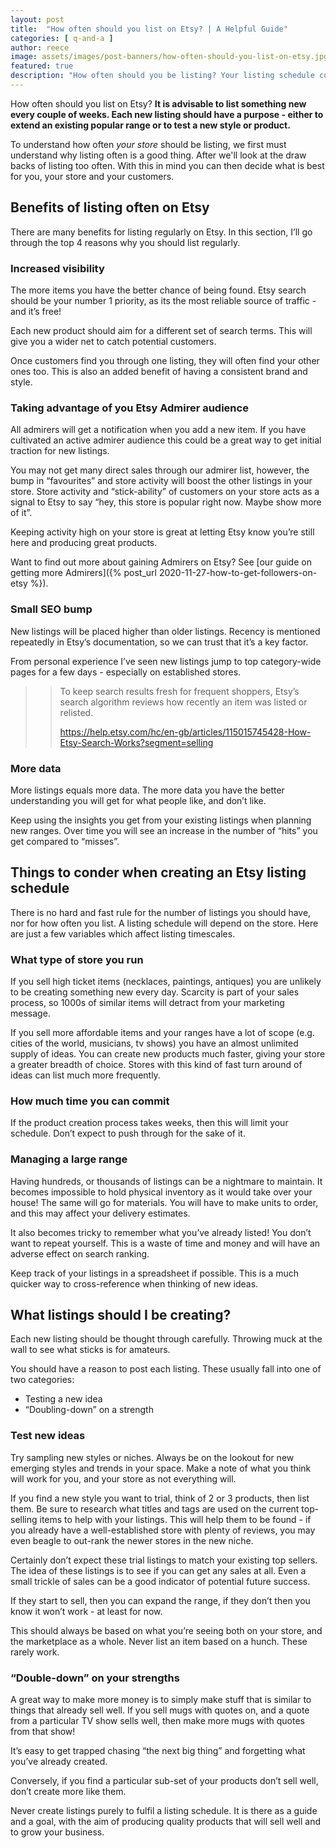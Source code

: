 ```yaml
---
layout: post
title:  "How often should you list on Etsy? | A Helpful Guide" 
categories: [ q-and-a ]
author: reece
image: assets/images/post-banners/how-often-should-you-list-on-etsy.jpg
featured: true
description: "How often should you be listing? Your listing schedule could be holding your store's success. Read our guide to help get your store on the right track."
---
```


How often should you list on Etsy? **It is advisable to list something new every couple of weeks. Each new listing should have a purpose - either to extend an existing popular range or to test a new style or product.**

To understand how often _your store_ should be listing, we first must understand why listing often is a good thing. After we'll look at the draw backs of listing too often. With this in mind you can then decide what is best for you, your store and your customers.

## Benefits of listing often on Etsy

There are many benefits for listing regularly on Etsy. In this section, I’ll go through the top 4 reasons why you should list regularly.

### Increased visibility

The more items you have the better chance of being found. Etsy search should be your number 1 priority, as its the most reliable source of traffic - and it’s free! 

Each new product should aim for a different set of search terms. This will give you a wider net to catch potential customers.

Once customers find you through one listing, they will often find your other ones too. This is also an added benefit of having a consistent brand and style.

### Taking advantage of you Etsy Admirer audience

All admirers will get a notification when you add a new item. If you have cultivated an active admirer audience this could be a great way to get initial traction for new listings.

You may not get many direct sales through our admirer list, however, the bump in “favourites” and store activity will boost the other listings in your store. Store activity and “stick-ability” of customers on your store acts as a signal to Etsy to say “hey, this store is popular right now. Maybe show more of it”.

Keeping activity high on your store is great at letting Etsy know you’re still here and producing great products.

Want to find out more about gaining Admirers on Etsy? See [our guide on getting more Admirers]({% post_url 2020-11-27-how-to-get-followers-on-etsy %}).

### Small SEO bump

New listings will be placed higher than older listings. Recency is mentioned repeatedly in Etsy’s documentation, so we can trust that it’s a key factor.

From personal experience I’ve seen new listings jump to top category-wide pages for a few days - especially on established stores.

>> To keep search results fresh for frequent shoppers, Etsy’s search algorithm reviews how recently an item was listed or relisted.
>>
>> https://help.etsy.com/hc/en-gb/articles/115015745428-How-Etsy-Search-Works?segment=selling

### More data

More listings equals more data. The more data you have the better understanding you will get for what people like, and don’t like. 

Keep using the insights you get from your existing listings when planning new ranges. Over time you will see an increase in the number of “hits” you get compared to “misses”.

## Things to conder when creating an Etsy listing schedule

There is no hard and fast rule for the number of listings you should have, nor for how often you list. A listing schedule will depend on the store. Here are just a few variables which affect listing timescales.

### What type of store you run

If you sell high ticket items (necklaces, paintings, antiques) you are unlikely to be creating something new every day. Scarcity is part of your sales process, so 1000s of similar items will detract from your marketing message.

If you sell more affordable items and your ranges have a lot of scope (e.g. cities of the world, musicians, tv shows) you have an almost unlimited supply of ideas. You can create new products much faster, giving your store a greater breadth of choice. Stores with this kind of fast turn around of ideas can list much more frequently.

### How much time you can commit

If the product creation process takes weeks, then this will limit your schedule. Don’t expect to push through for the sake of it.

### Managing a large range

Having hundreds, or thousands of listings can be a nightmare to maintain. It becomes impossible to hold physical inventory as it would take over your house! The same will go for materials. You will have to make units to order, and this may affect your delivery estimates.

It also becomes tricky to remember what you’ve already listed! You don’t want to repeat yourself. This is a waste of time and money and will have an adverse effect on search ranking.

Keep track of your listings in a spreadsheet if possible. This is a much quicker way to cross-reference when thinking of new ideas.

## What listings should I be creating?

Each new listing should be thought through carefully. Throwing muck at the wall to see what sticks is for amateurs. 

You should have a reason to post each listing. These usually fall into one of two categories:
- Testing a new idea
- “Doubling-down” on a strength

### Test new ideas

Try sampling new styles or niches. Always be on the lookout for new emerging styles and trends in your space. Make a note of what you think will work for you, and your store as not everything will.

If you find a new style you want to trial, think of 2 or 3 products, then list them. Be sure to research what titles and tags are used on the current top-selling items to help with your listings. This will help them to be found - if you already have a well-established store with plenty of reviews, you may even beagle to out-rank the newer stores in the new niche.

Certainly don’t expect these trial listings to match your existing top sellers. The idea of these listings is to see if you can get any sales at all. Even a small trickle of sales can be a good indicator of potential future success.

If they start to sell, then you can expand the range, if they don’t then you know it won’t work - at least for now. 

This should always be based on what you’re seeing both on your store, and the marketplace as a whole. Never list an item based on a hunch. These rarely work.

### “Double-down” on your strengths

A great way to make more money is to simply make stuff that is similar to things that already sell well. If you sell mugs with quotes on, and a quote from a particular TV show sells well, then make more mugs with quotes from that show!

It’s easy to get trapped chasing “the next big thing” and forgetting what you’ve already created.

Conversely, if you find a particular sub-set of your products don’t sell well, don’t create more like them. 

Never create listings purely to fulfil a listing schedule. It is there as a guide and a goal, with the aim of producing quality products that will sell well and to grow your business.
